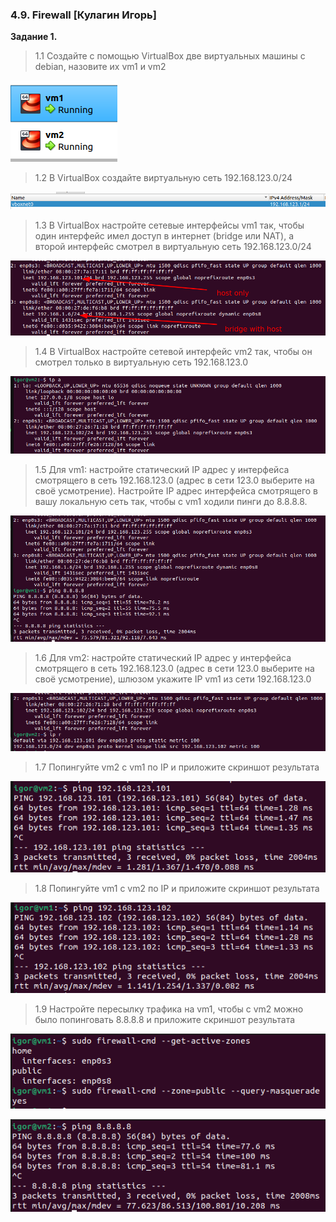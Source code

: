 ### 4.9. Firewall [Кулагин Игорь]
**Задание 1.**
>1.1 Создайте с помощью VirtualBox две виртуальных машины с debian, назовите их vm1 и vm2

![4.9. Task #1.1](screenshots/4.9-1.1.png)

>1.2 В VirtualBox создайте виртуальную сеть 192.168.123.0/24

![4.9. Task #1.2](screenshots/4.9-1.2.png)

>1.3 В VirtualBox настройте сетевые интерфейсы vm1 так, чтобы один интерфейс имел доступ в интернет (bridge или NAT), а второй интерфейс смотрел в виртуальную сеть 192.168.123.0/24

![4.9. Task #1.3](screenshots/4.9-1.3.png)

>1.4 В VirtualBox настройте сетевой интерфейс vm2 так, чтобы он смотрел только в виртуальную сеть 192.168.123.0

![4.9. Task #1.4](screenshots/4.9-1.4.png)

>1.5 Для vm1: настройте статический IP адрес у интерфейса смотрящего в сеть 192.168.123.0 (адрес в сети 123.0 выберите на своё усмотрение). Настройте IP адрес интерфейса смотрящего в вашу локальную сеть так, чтобы c vm1 ходили пинги до 8.8.8.8.

![4.9. Task #1.5](screenshots/4.9-1.5.png)

>1.6 Для vm2: настройте статический IP адрес у интерфейса смотрящего в сеть 192.168.123.0 (адрес в сети 123.0 выберите на своё усмотрение), шлюзом укажите IP vm1 из сети 192.168.123.0

![4.9. Task #1.6](screenshots/4.9-1.6.png)

>1.7 Попингуйте vm2 с vm1 по IP и приложите скриншот результата

![4.9. Task #1.8](screenshots/4.9-1.8.png)

>1.8 Попингуйте vm1 с vm2 по IP и приложите скриншот результата

![4.9. Task #1.7](screenshots/4.9-1.7.png)

>1.9 Настройте пересылку трафика на vm1, чтобы с vm2 можно было попинговать 8.8.8.8 и приложите скриншот результата

![4.9. Task #1.9.1](screenshots/4.9-1.9.1.png)

![4.9. Task #1.9.2](screenshots/4.9-1.9.2.png)